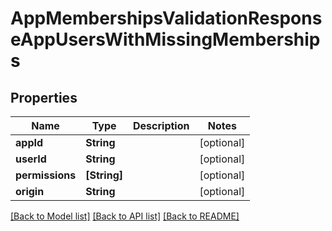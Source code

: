 # AppMembershipsValidationResponseAppUsersWithMissingMemberships

## Properties
Name | Type | Description | Notes
------------ | ------------- | ------------- | -------------
**appId** | **String** |  | [optional] 
**userId** | **String** |  | [optional] 
**permissions** | **[String]** |  | [optional] 
**origin** | **String** |  | [optional] 

[[Back to Model list]](../README.md#documentation-for-models) [[Back to API list]](../README.md#documentation-for-api-endpoints) [[Back to README]](../README.md)


